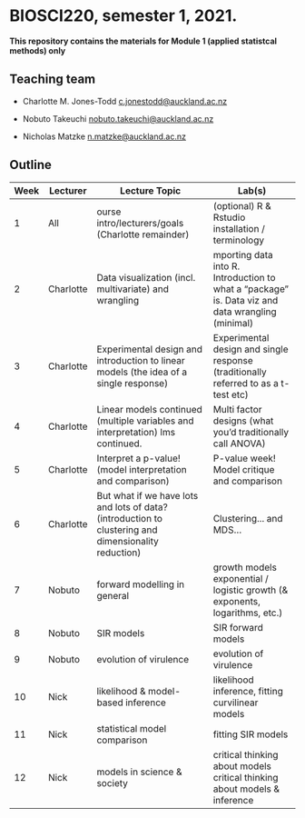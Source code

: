 # BIOSCI220, semester 1, 2021.

**This repository contains the materials for Module 1 (applied statistcal methods) only**

## Teaching team

 + Charlotte M. Jones-Todd [c.jonestodd@auckland.ac.nz](c.jonestodd@auckland.ac.nz)

 + Nobuto Takeuchi [nobuto.takeuchi@auckland.ac.nz](nobuto.takeuchi@auckland.ac.nz)

 + Nicholas Matzke [n.matzke@auckland.ac.nz](n.matzke@auckland.ac.nz)

## Outline

| Week  | Lecturer  | Lecture Topic  | Lab(s)  |
|---    |---        |---             |---      |  
|  1 | All  | ourse intro/lecturers/goals (Charlotte remainder)  | (optional) R & Rstudio installation / terminology  |
|  2 | Charlotte  | Data visualization (incl. multivariate) and wrangling  | mporting data into R. Introduction to what a “package” is. Data viz and data wrangling (minimal)  |
|  3 | Charlotte  | Experimental design and introduction to linear models (the idea of a single response)	  |  	Experimental design and single response (traditionally referred to as a t-test etc) |
|  4 | Charlotte | Linear models continued (multiple variables and interpretation)	lms continued.  | Multi factor designs (what you’d traditionally call ANOVA)  |
|  5 | Charlotte  | Interpret a p-value! (model interpretation and comparison)	  |  P-value week! Model critique and comparison |
|  6 | Charlotte  | But what if we have lots and lots of data? (introduction to clustering and dimensionality reduction)  | Clustering... and MDS…   |
|  7 | Nobuto |  forward modelling in general | growth models	exponential / logistic growth (& exponents, logarithms, etc.)  |
|  8 | Nobuto  |  	SIR models |  SIR forward models |
|  9 | Nobuto  | evolution of virulence	  |  evolution of virulence	 |
|  10 | Nick  | likelihood & model-based inference  | 	likelihood inference, fitting curvilinear models  |
|  11 | Nick  |  statistical model comparison |  	fitting SIR models |
|  12 | Nick  |  models in science & society | critical thinking about models	critical thinking about models & inference  |

